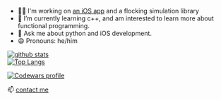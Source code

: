 - 👨‍💻 I'm working on [an iOS app](http://hhhelloworld.com/) and a flocking simulation library
- 🌱 I’m currently learning c++, and am interested to learn more about functional programming.
- 💬 Ask me about python and iOS development.
- 😄 Pronouns: he/him

[![github stats](https://github-readme-stats.vercel.app/api?username=falcowinkler&show_icons=true&hide_title=true&count_private=true)](https://github.com/anuraghazra/github-readme-stats)  
[![Top Langs](https://github-readme-stats.vercel.app/api/top-langs/?username=falcowinkler&layout=compact&exclude_repo=falcowinkler.github.io&langs_count=10)](https://github.com/anuraghazra/github-readme-stats)

[![Codewars profile](https://www.codewars.com/users/flaco/badges/large)](https://www.codewars.com/users/fa%C5%82co)

📫 [contact me](https://www.linkedin.com/in/falco-winkler/)
